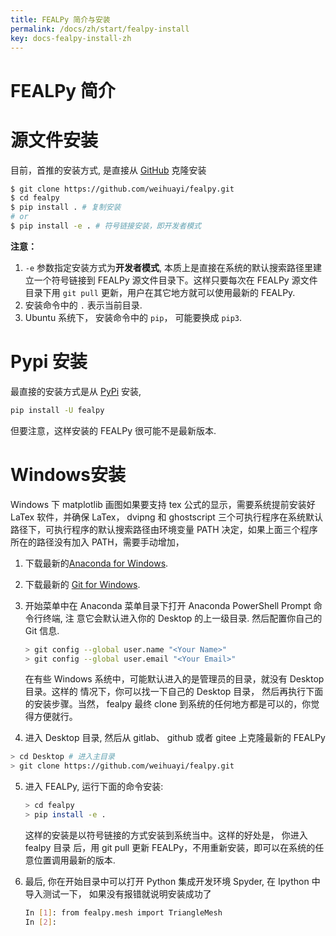 ```yaml
---
title: FEALPy 简介与安装 
permalink: /docs/zh/start/fealpy-install
key: docs-fealpy-install-zh
---
```


# FEALPy 简介


# 源文件安装

目前，首推的安装方式, 是直接从 [GitHub](https://github.com/weihuayi/fealpy.git) 克隆安装

```bash
$ git clone https://github.com/weihuayi/fealpy.git
$ cd fealpy
$ pip install . # 复制安装
# or
$ pip install -e . # 符号链接安装，即开发者模式
```

**注意：**

1. `-e` 参数指定安装方式为**开发者模式**, 本质上是直接在系统的默认搜索路径里建
立一个符号链接到 FEALPy 源文件目录下。这样只要每次在 FEALPy 源文件目录下用 `git pull` 
更新，用户在其它地方就可以使用最新的 FEALPy.
1. 安装命令中的 `.` 表示当前目录.
1. Ubuntu 系统下， 安装命令中的 `pip`， 可能要换成 `pip3`.


# Pypi 安装

最直接的安装方式是从 [PyPi](https://pypi.org/project/fealpy/) 安装, 

```bash
pip install -U fealpy
```

但要注意，这样安装的 FEALPy 很可能不是最新版本.



# Windows安装

Windows 下 matplotlib 画图如果要支持 tex 公式的显示，需要系统提前安装好 LaTex 软件，并确保 LaTex， dvipng 和 ghostscript 三个可执行程序在系统默认路径下，可执行程序的默认搜索路径由环境变量 PATH 决定，如果上面三个程序所在的路径没有加入 PATH，需要手动增加， 

1. 下载最新的[Anaconda for Windows](https://www.anaconda.com/distribution/).

2. 下载最新的 [Git for Windows](https://gitforwindows.org/).

3. 开始菜单中在 Anaconda 菜单目录下打开 Anaconda PowerShell Prompt 命令行终端, 注 意它会默认进入你的 Desktop 的上一级目录. 然后配置你自己的 Git 信息.

   ```bash
   > git config --global user.name "<Your Name>"
   > git config --global user.email "<Your Email>"
   ```
   在有些 Windows 系统中，可能默认进入的是管理员的目录，就没有 Desktop 目录。这样的 情况下，你可以找一下自己的 Desktop 目录， 然后再执行下面的安装步骤。当然， fealpy 最终 clone 到系统的任何地方都是可以的，你觉得方便就行。

4. 进入 Desktop 目录, 然后从 gitlab、 github 或者 gitee 上克隆最新的 FEALPy

  ```bash
  > cd Desktop # 进入主目录
  > git clone https://github.com/weihuayi/fealpy.git
  ```

5. 进入 FEALPy, 运行下面的命令安装:

   ```bash
   > cd fealpy
   > pip install -e .
   ```

   这样的安装是以符号链接的方式安装到系统当中。这样的好处是， 你进入 fealpy 目录 后，用 git pull 更新 FEALPy，不用重新安装，即可以在系统的任意位置调用最新的版本.

6. 最后, 你在开始目录中可以打开 Python 集成开发环境 Spyder, 在 Ipython 中 导入测试一下， 如果没有报错就说明安装成功了

   ```bash
   In [1]: from fealpy.mesh import TriangleMesh
   In [2]:
   ```
